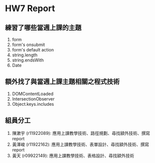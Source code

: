 # HW7 Report

## 練習了哪些當週上課的主題

1. form
2. form's onsubmit
3. form's default action
4. string.length
5. string.endsWith
6. Date

## 額外找了與當週上課主題相關之程式技術

1. DOMContentLoaded
2. IntersectionObserver
3. Object.keys.includes

## 組員分工

1. 陳漱宇 (r11922089): 應用上課教學技術、路徑規劃、尋找額外技術、撰寫 report
2. 黃澤峻 (r11922162): 應用上課教學技術、表單設計、尋找額外技術、撰寫 report
3. 黃天 (r09922149): 應用上課教學技術、表格設計、尋找額外技術
